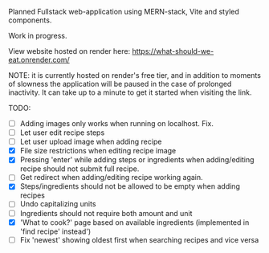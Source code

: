 Planned Fullstack web-application using MERN-stack, Vite and styled components.

Work in progress.

View website hosted on render here:
https://what-should-we-eat.onrender.com/

NOTE: it is currently hosted on render's free tier, and in addition to moments of slowness the application will be paused in the case of prolonged inactivity. It can take up to a minute to get it started when visiting the link.

TODO:
- [ ] Adding images only works when running on localhost. Fix.
- [ ] Let user edit recipe steps
- [ ] Let user upload image when adding recipe
- [X] File size restrictions when editing recipe image
- [X] Pressing 'enter' while adding steps or ingredients when adding/editing recipe should not submit full recipe.
- [ ] Get redirect when adding/editing recipe working again.
- [X] Steps/ingredients should not be allowed to be empty when adding recipes
- [ ] Undo capitalizing units
- [ ] Ingredients should not require both amount and unit
- [X] 'What to cook?' page based on available ingredients (implemented in 'find recipe' instead')
- [ ] Fix 'newest' showing oldest first when searching recipes and vice versa
